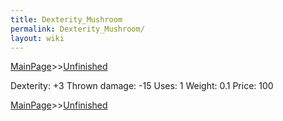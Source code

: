 ```yaml
---
title: Dexterity_Mushroom
permalink: Dexterity_Mushroom/
layout: wiki
---
```


[MainPage](/keeperrl_wiki/ "wikilink")>>[Unfinished](/keeperrl_wiki/Unfinished "wikilink")



 Dexterity: +3
 Thrown damage: -15
 Uses: 1
 Weight: 0.1
 Price: 100

[MainPage](/keeperrl_wiki/ "wikilink")>>[Unfinished](/keeperrl_wiki/Unfinished "wikilink")

